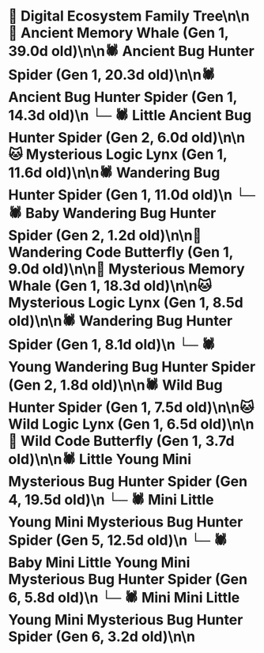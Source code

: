 # 🌳 Digital Ecosystem Family Tree\n\n🐋 Ancient Memory Whale (Gen 1, 39.0d old)\n\n🕷️ Ancient Bug Hunter Spider (Gen 1, 20.3d old)\n\n🕷️ Ancient Bug Hunter Spider (Gen 1, 14.3d old)\n  └─ 🕷️ Little Ancient Bug Hunter Spider (Gen 2, 6.0d old)\n\n🐱 Mysterious Logic Lynx (Gen 1, 11.6d old)\n\n🕷️ Wandering Bug Hunter Spider (Gen 1, 11.0d old)\n  └─ 🕷️ Baby Wandering Bug Hunter Spider (Gen 2, 1.2d old)\n\n🦋 Wandering Code Butterfly (Gen 1, 9.0d old)\n\n🐋 Mysterious Memory Whale (Gen 1, 18.3d old)\n\n🐱 Mysterious Logic Lynx (Gen 1, 8.5d old)\n\n🕷️ Wandering Bug Hunter Spider (Gen 1, 8.1d old)\n  └─ 🕷️ Young Wandering Bug Hunter Spider (Gen 2, 1.8d old)\n\n🕷️ Wild Bug Hunter Spider (Gen 1, 7.5d old)\n\n🐱 Wild Logic Lynx (Gen 1, 6.5d old)\n\n🦋 Wild Code Butterfly (Gen 1, 3.7d old)\n\n🕷️ Little Young Mini Mysterious Bug Hunter Spider (Gen 4, 19.5d old)\n  └─ 🕷️ Mini Little Young Mini Mysterious Bug Hunter Spider (Gen 5, 12.5d old)\n    └─ 🕷️ Baby Mini Little Young Mini Mysterious Bug Hunter Spider (Gen 6, 5.8d old)\n    └─ 🕷️ Mini Mini Little Young Mini Mysterious Bug Hunter Spider (Gen 6, 3.2d old)\n\n